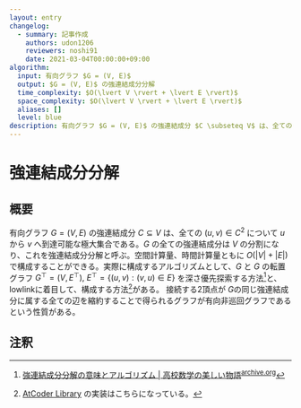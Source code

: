 ```yaml
---
layout: entry
changelog:
  - summary: 記事作成
    authors: udon1206
    reviewers: noshi91
    date: 2021-03-04T00:00:00+09:00
algorithm:
  input: 有向グラフ $G = (V, E)$
  output: $G = (V, E)$ の強連結成分分解
  time_complexity: $O(\lvert V \rvert + \lvert E \rvert)$
  space_complexity: $O(\lvert V \rvert + \lvert E \rvert)$
  aliases: []
  level: blue
description: 有向グラフ $G = (V, E)$ の強連結成分 $C \subseteq V$ は、全ての $(u, v) \in C^2$ について $u$ から $v$ へ到達可能な極大集合である。$G$ の全ての強連結成分は $V$ の分割になり、これを強連結成分分解と呼ぶ。空間計算量、時間計算量ともに $O(\lvert V \rvert + \lvert E \rvert)$ で構成することができる。
---
```


# 強連結成分分解

## 概要
有向グラフ $G = (V, E)$ の強連結成分 $C \subseteq V$ は、全ての $(u, v) \in C^2$ について $u$ から $v$ へ到達可能な極大集合である。$G$ の全ての強連結成分は $V$ の分割になり、これを強連結成分分解と呼ぶ。空間計算量、時間計算量ともに $O(\lvert V \rvert + \lvert E \rvert)$ で構成することができる。実際に構成するアルゴリズムとして、$G$ と $G$ の転置グラフ $G ^ {\top} = (V, E ^ {\top}),\  E ^ {\top} = \lbrace (u,v) : (v, u) \in E \rbrace$ を深さ優先探索する方法[^mathtrain]と、lowlinkに着目して、構成する方法[^acl]がある。
接続する2頂点が $G$の同じ強連結成分に属する全ての辺を縮約することで得られるグラフが有向非巡回グラフであるという性質がある。


## 注釈
[^mathtrain]: [強連結成分分解の意味とアルゴリズム &#124; 高校数学の美しい物語](https://manabitimes.jp/math/1250)<sup>[archive.org](https://web.archive.org/web/20210330212430/https://manabitimes.jp/math/1250)</sup>
[^acl]: [AtCoder Library](https://github.com/atcoder/ac-library) の実装はこちらになっている。
